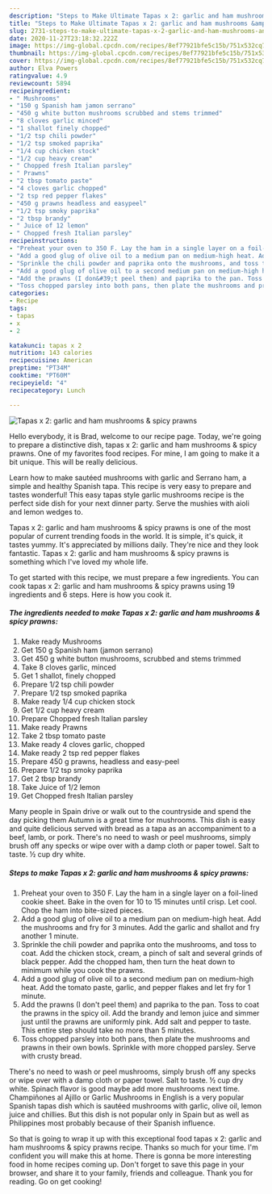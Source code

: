 ```yaml
---
description: "Steps to Make Ultimate Tapas x 2: garlic and ham mushrooms &amp;amp; spicy prawns"
title: "Steps to Make Ultimate Tapas x 2: garlic and ham mushrooms &amp;amp; spicy prawns"
slug: 2731-steps-to-make-ultimate-tapas-x-2-garlic-and-ham-mushrooms-and-amp-spicy-prawns
date: 2020-11-27T23:18:32.222Z
image: https://img-global.cpcdn.com/recipes/8ef77921bfe5c15b/751x532cq70/tapas-x-2-garlic-and-ham-mushrooms-spicy-prawns-recipe-main-photo.jpg
thumbnail: https://img-global.cpcdn.com/recipes/8ef77921bfe5c15b/751x532cq70/tapas-x-2-garlic-and-ham-mushrooms-spicy-prawns-recipe-main-photo.jpg
cover: https://img-global.cpcdn.com/recipes/8ef77921bfe5c15b/751x532cq70/tapas-x-2-garlic-and-ham-mushrooms-spicy-prawns-recipe-main-photo.jpg
author: Elva Powers
ratingvalue: 4.9
reviewcount: 5894
recipeingredient:
- " Mushrooms"
- "150 g Spanish ham jamon serrano"
- "450 g white button mushrooms scrubbed and stems trimmed"
- "8 cloves garlic minced"
- "1 shallot finely chopped"
- "1/2 tsp chili powder"
- "1/2 tsp smoked paprika"
- "1/4 cup chicken stock"
- "1/2 cup heavy cream"
- " Chopped fresh Italian parsley"
- " Prawns"
- "2 tbsp tomato paste"
- "4 cloves garlic chopped"
- "2 tsp red pepper flakes"
- "450 g prawns headless and easypeel"
- "1/2 tsp smoky paprika"
- "2 tbsp brandy"
- " Juice of 12 lemon"
- " Chopped fresh Italian parsley"
recipeinstructions:
- "Preheat your oven to 350 F. Lay the ham in a single layer on a foil-lined cookie sheet. Bake in the oven for 10 to 15 minutes until crisp. Let cool. Chop the ham into bite-sized pieces."
- "Add a good glug of olive oil to a medium pan on medium-high heat. Add the mushrooms and fry for 3 minutes. Add the garlic and shallot and fry another 1 minute."
- "Sprinkle the chili powder and paprika onto the mushrooms, and toss to coat. Add the chicken stock, cream, a pinch of salt and several grinds of black pepper. Add the chopped ham, then turn the heat down to minimum while you cook the prawns."
- "Add a good glug of olive oil to a second medium pan on medium-high heat. Add the tomato paste, garlic, and pepper flakes and let fry for 1 minute."
- "Add the prawns (I don&#39;t peel them) and paprika to the pan. Toss to coat the prawns in the spicy oil. Add the brandy and lemon juice and simmer just until the prawns are uniformly pink. Add salt and pepper to taste. This entire step should take no more than 5 minutes."
- "Toss chopped parsley into both pans, then plate the mushrooms and prawns in their own bowls. Sprinkle with more chopped parsley. Serve with crusty bread."
categories:
- Recipe
tags:
- tapas
- x
- 2

katakunci: tapas x 2 
nutrition: 143 calories
recipecuisine: American
preptime: "PT34M"
cooktime: "PT60M"
recipeyield: "4"
recipecategory: Lunch

---
```



![Tapas x 2: garlic and ham mushrooms &amp; spicy prawns](https://img-global.cpcdn.com/recipes/8ef77921bfe5c15b/751x532cq70/tapas-x-2-garlic-and-ham-mushrooms-spicy-prawns-recipe-main-photo.jpg)

Hello everybody, it is Brad, welcome to our recipe page. Today, we're going to prepare a distinctive dish, tapas x 2: garlic and ham mushrooms &amp; spicy prawns. One of my favorites food recipes. For mine, I am going to make it a bit unique. This will be really delicious.

Learn how to make sautéed mushrooms with garlic and Serrano ham, a simple and healthy Spanish tapa. This recipe is very easy to prepare and tastes wonderful! This easy tapas style garlic mushrooms recipe is the perfect side dish for your next dinner party. Serve the mushies with aioli and lemon wedges to.

Tapas x 2: garlic and ham mushrooms &amp; spicy prawns is one of the most popular of current trending foods in the world. It is simple, it's quick, it tastes yummy. It's appreciated by millions daily. They're nice and they look fantastic. Tapas x 2: garlic and ham mushrooms &amp; spicy prawns is something which I've loved my whole life.


To get started with this recipe, we must prepare a few ingredients. You can cook tapas x 2: garlic and ham mushrooms &amp; spicy prawns using 19 ingredients and 6 steps. Here is how you cook it.

<!--inarticleads1-->

##### The ingredients needed to make Tapas x 2: garlic and ham mushrooms &amp; spicy prawns:

1. Make ready  Mushrooms
1. Get 150 g Spanish ham (jamon serrano)
1. Get 450 g white button mushrooms, scrubbed and stems trimmed
1. Take 8 cloves garlic, minced
1. Get 1 shallot, finely chopped
1. Prepare 1/2 tsp chili powder
1. Prepare 1/2 tsp smoked paprika
1. Make ready 1/4 cup chicken stock
1. Get 1/2 cup heavy cream
1. Prepare  Chopped fresh Italian parsley
1. Make ready  Prawns
1. Take 2 tbsp tomato paste
1. Make ready 4 cloves garlic, chopped
1. Make ready 2 tsp red pepper flakes
1. Prepare 450 g prawns, headless and easy-peel
1. Prepare 1/2 tsp smoky paprika
1. Get 2 tbsp brandy
1. Take  Juice of 1/2 lemon
1. Get  Chopped fresh Italian parsley


Many people in Spain drive or walk out to the countryside and spend the day picking them Autumn is a great time for mushrooms. This dish is easy and quite delicious served with bread as a tapa as an accompaniment to a beef, lamb, or pork. There&#39;s no need to wash or peel mushrooms, simply brush off any specks or wipe over with a damp cloth or paper towel. Salt to taste. ½ cup dry white. 

<!--inarticleads2-->

##### Steps to make Tapas x 2: garlic and ham mushrooms &amp; spicy prawns:

1. Preheat your oven to 350 F. Lay the ham in a single layer on a foil-lined cookie sheet. Bake in the oven for 10 to 15 minutes until crisp. Let cool. Chop the ham into bite-sized pieces.
1. Add a good glug of olive oil to a medium pan on medium-high heat. Add the mushrooms and fry for 3 minutes. Add the garlic and shallot and fry another 1 minute.
1. Sprinkle the chili powder and paprika onto the mushrooms, and toss to coat. Add the chicken stock, cream, a pinch of salt and several grinds of black pepper. Add the chopped ham, then turn the heat down to minimum while you cook the prawns.
1. Add a good glug of olive oil to a second medium pan on medium-high heat. Add the tomato paste, garlic, and pepper flakes and let fry for 1 minute.
1. Add the prawns (I don&#39;t peel them) and paprika to the pan. Toss to coat the prawns in the spicy oil. Add the brandy and lemon juice and simmer just until the prawns are uniformly pink. Add salt and pepper to taste. This entire step should take no more than 5 minutes.
1. Toss chopped parsley into both pans, then plate the mushrooms and prawns in their own bowls. Sprinkle with more chopped parsley. Serve with crusty bread.


There&#39;s no need to wash or peel mushrooms, simply brush off any specks or wipe over with a damp cloth or paper towel. Salt to taste. ½ cup dry white. Spinach flavor is good maybe add more mushrooms next time. Champiñones al Ajillo or Garlic Mushrooms in English is a very popular Spanish tapas dish which is sautéed mushrooms with garlic, olive oil, lemon juice and chillies. But this dish is not popular only in Spain but as well as Philippines most probably because of their Spanish influence. 

So that is going to wrap it up with this exceptional food tapas x 2: garlic and ham mushrooms &amp; spicy prawns recipe. Thanks so much for your time. I'm confident you will make this at home. There is gonna be more interesting food in home recipes coming up. Don't forget to save this page in your browser, and share it to your family, friends and colleague. Thank you for reading. Go on get cooking!

